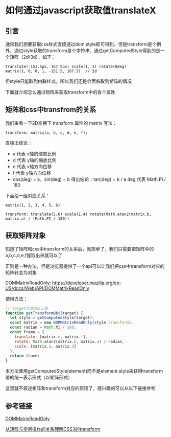# 如何通过javascript获取值translateX

## 引言

通常我们想要获取css样式直接通过dom.style即可得到，但是transform是个例外，通过style获取的transform是个字符串、通过getComputedStyle得到的是一个矩阵（2d\3d），如下：
```
translate(-151.5px, 167.5px) scale(1, 1) rotate(0deg)
matrix(1, 0, 0, 1, -151.5, 167.5)  // 2d
```
但style只能取到内联样式，所以我们还是会面临取到矩阵的情况

下面就介绍怎么通过矩阵来获取transform中的各个属性

## 矩阵和css中transfrom的关系

我们来看一下2D变换下 transform 属性的 matrix 写法：
```
transform: matrix(a, b, c, d, e, f);
```

直接出结论：
* a 代表 x轴的缩放比例
* d 代表 y轴的缩放比例
* e 代表 x轴方向位移
* f 代表 y轴方向位移
* cos(deg) = a，sin(deg) = b 得出结论：tan(deg) = b / a  deg 代表 Math.PI / 180

下面给一组对应关系：
```
matrix(1, 2, 3, 4, 5, 6)

transform: translate(5,6) scale(1,4) rotate(Math.atan2(matrix.b, matrix.a) / (Math.PI / 180))
```

## 获取矩阵对象

知道了矩阵和css中transform的关系后，就简单了，我们只需要把矩阵中的a,b,c,d,e,f提取出来就可以了

正则是一种办法，但是浏览器提供了一个api可以让我们把css中transform对应的矩阵转变为对象

DOMMatrixReadOnly:
https://developer.mozilla.org/en-US/docs/Web/API/DOMMatrixReadOnly

使用方法：
```js
// target代表dom元素
function getTransformObj(target) {
  let style = getComputedStyle(target);
  const matrix = new DOMMatrixReadOnly(style.transform);
  const radian = Math.PI / 180;
  const frame = {
    translate: [matrix.e, matrix.f],
    rotate: Math.atan2(matrix.b, matrix.a) / radian,
    scale: [matrix.a, matrix.d]
  };
  return frame;
}
```

本方法使用getComputedStyle(element)而不是element.style来获得transform值的统一表示形式（以矩阵形式）

这里就不叙述矩阵和transform对应的原理了，感兴趣的可以从以下链接参考

## 参考链接

[DOMMatrixReadOnly](https://developer.mozilla.org/en-US/docs/Web/API/DOMMatrixReadOnly)

[从矩阵与空间操作的关系理解CSS3的transform](http://hcysun.me/2017/05/13/%E4%BB%8E%E7%9F%A9%E9%98%B5%E4%B8%8E%E7%A9%BA%E9%97%B4%E6%93%8D%E4%BD%9C%E7%9A%84%E5%85%B3%E7%B3%BB%E7%90%86%E8%A7%A3CSS3%E7%9A%84transform/)


